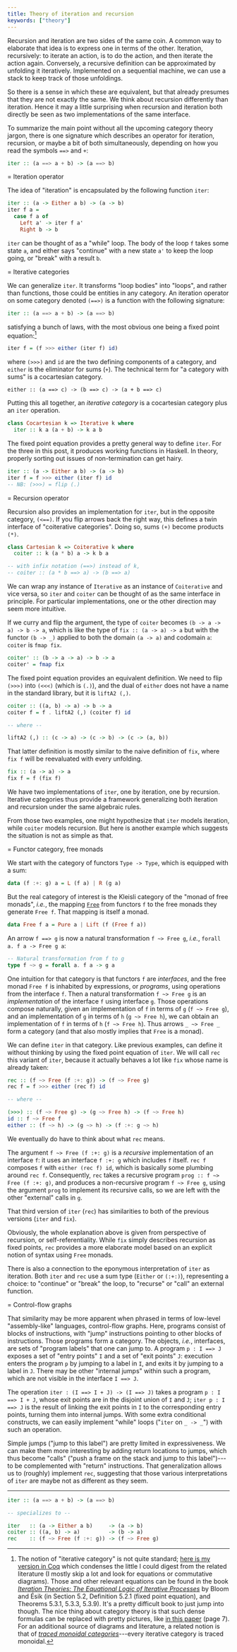 ```yaml
---
title: Theory of iteration and recursion
keywords: ["theory"]
---
```


Recursion and iteration are two sides of the same coin.
A common way to elaborate that idea is to express one in terms of the other.
Iteration, recursively: to iterate an action, is to do the action, and then
iterate the action again.
Conversely, a recursive definition can be approximated by unfolding it
iteratively. Implemented on a sequential machine, we can use a stack to keep
track of those unfoldings.

So there is a sense in which these are equivalent, but that already presumes
that they are not exactly the same. We think about recursion differently than
iteration. Hence it may a little surprising when recursion and iteration both
directly be seen as two implementations of the same interface.

To summarize the main point without all the upcoming category theory jargon,
there is one signature which describes an operator for iteration, recursion, or
maybe a bit of both simultaneously, depending on how you read the symbols `==>`
and `+`:

```haskell
iter :: (a ==> a + b) -> (a ==> b)
```

= Iteration operator

The idea of "iteration" is encapsulated by the following function `iter`:

```haskell
iter :: (a -> Either a b) -> (a -> b)
iter f a =
  case f a of
    Left a' -> iter f a'
    Right b -> b
```

`iter` can be thought of as a "while" loop.
The body of the loop `f` takes some state `a`, and either says "continue" with
a new state `a'` to keep the loop going, or "break" with a result `b`.

= Iterative categories

We can generalize `iter`. It transforms "loop bodies" into "loops", and rather
than functions, those could be entities in any category. An iteration operator
on some category denoted `(==>)` is a function with the following signature:

```haskell
iter :: (a ==> a + b) -> (a ==> b)
```

satisfying a bunch of laws, with the most obvious one being a fixed point
equation:[^laws]

```haskell
iter f = (f >>> either (iter f) id)
```

where `(>>>)` and `id` are the two defining components of a category,
and `either` is the eliminator for sums (`+`).
The technical term for "a category with sums" is a cocartesian category.

[^laws]: The notion of "iterative category" is not quite standard;
[here is my version in Coq][itree] which condenses the little I could digest
from the related literature (I mostly skip a lot and look for equations or
commutative diagrams).
Those and other relevant equations can be found in the book
[*Iteration Theories: The Equational Logic of Iterative Processes*][bloom-esik]
by Bloom and Ésik (in Section 5.2, Definition 5.2.1 (fixed point equation), and
Theorems 5.3.1, 5.3.3, 5.3.9). It's a pretty difficult book to just jump into though.
The nice thing about category theory is that such dense formulas can be
replaced with pretty pictures, like
[in this paper][metalanguage-iteration] (page 7).
For an additional source of diagrams and literature, a related notion is that of
[*traced monoidal categories*][tmc]---every iterative category is traced monoidal.

[bloom-esik]: http://citeseerx.ist.psu.edu/viewdoc/summary?doi=10.1.1.363.3634
[metalanguage-iteration]: https://arxiv.org/abs/1807.11256
[tmc]: https://en.wikipedia.org/wiki/Traced_monoidal_category
[itree]: https://github.com/DeepSpec/InteractionTrees/blob/master/theories/Basics/CategoryTheory.v#L485-L506

```
either :: (a ==> c) -> (b ==> c) -> (a + b ==> c)
```

Putting this all together, an *iterative category* is a cocartesian category
plus an `iter` operation.

```haskell
class Cocartesian k => Iterative k where
  iter :: k a (a + b) -> k a b
```

The fixed point equation provides a pretty general way to define `iter`.
For the three in this post, it produces working functions in Haskell.
In theory, properly sorting out issues of non-termination can get hairy.

```haskell
iter :: (a -> Either a b) -> (a -> b)
iter f = f >>> either (iter f) id
-- NB: (>>>) = flip (.)
```

= Recursion operator

Recursion also provides an implementation for `iter`, but in the opposite category,
`(<==)`. If you flip arrows back the right way, this defines a twin interface of
"coiterative categories". Doing so, sums `(+)` become products `(*)`.

```haskell
class Cartesian k => Coiterative k where
  coiter :: k (a * b) a -> k b a

-- with infix notation (==>) instead of k,
-- coiter :: (a * b ==> a) -> (b ==> a)
```

We can wrap any instance of `Iterative` as an instance of `Coiterative` and
vice versa, so `iter` and `coiter` can be thought of as the same interface in
principle. For particular implementations, one or the other direction may seem
more intuitive.

If we curry and flip the argument,
the type of `coiter` becomes `(b -> a -> a) -> b -> a`,
which is like the type of `fix :: (a -> a) -> a` but with
the functor `(b -> _)` applied to both the domain `(a -> a)`
and codomain `a`: `coiter` is `fmap fix`.

```haskell
coiter' :: (b -> a -> a) -> b -> a
coiter' = fmap fix
```

The fixed point equation provides an equivalent definition.
We need to flip `(>>>)` into `(<<<)` (which is `(.)`),
and the dual of `either` does not have a name in the standard
library, but it is `liftA2 (,)`.

```haskell
coiter :: ((a, b) -> a) -> b -> a
coiter f = f . liftA2 (,) (coiter f) id

-- where --

liftA2 (,) :: (c -> a) -> (c -> b) -> (c -> (a, b))
```

That latter definition is mostly similar to the naive definition
of `fix`, where `fix f` will be reevaluated with every unfolding.

```haskell
fix :: (a -> a) -> a
fix f = f (fix f)
```

We have two implementations of `iter`, one by iteration, one by recursion.
Iterative categories thus provide a framework generalizing both iteration and
recursion under the same algebraic rules.

From those two examples, one might hypothesize that `iter` models
iteration, while `coiter` models recursion. But here is another example
which suggests the situation is not as simple as that.

= Functor category, free monads

We start with the category of functors `Type -> Type`,
which is equipped with a sum:

```haskell
data (f :+: g) a = L (f a) | R (g a)
```

But the real category of interest is the Kleisli category of the "monad of free
monads", *i.e.*, the mapping [`Free`][free] from functors `f` to the free
monads they generate `Free f`. That mapping is itself a monad.

[free]: https://hackage.haskell.org/package/free-5.1.6/docs/Control-Monad-Free.html#t:Free

```haskell
data Free f a = Pure a | Lift (f (Free f a))
```

An arrow `f ==> g` is now a natural transformation `f ~> Free g`,
*i.e.*, `forall a. f a -> Free g a`:

```haskell
-- Natural transformation from f to g
type f ~> g = forall a. f a -> g a
```

One intuition for that category is that functors `f` are *interfaces*,
and the free monad `Free f` is inhabited by expressions, or *programs*, using
operations from the interface `f`.
Then a natural transformation `f ~> Free g` is an *implementation* of the
interface `f` using interface `g`. Those operations compose naturally,
given an implementation of `f` in terms of `g` (`f ~> Free g`),
and an implementation of `g` in terms of `h` (`g ~> Free h`),
we can obtain an implementation of `f` in terms of `h` (`f ~> Free h`).
Thus arrows `_ ~> Free _` form a category (and that also mostly implies that
`Free` is a monad).

We can define `iter` in that category. Like previous examples, can define it
without thinking by using the fixed point equation of `iter`.
We will call `rec` this variant of `iter`, because it actually behaves a lot
like `fix` whose name is already taken:

```haskell
rec :: (f ~> Free (f :+: g)) -> (f ~> Free g)
rec f = f >>> either (rec f) id

-- where --

(>>>) :: (f ~> Free g) -> (g ~> Free h) -> (f ~> Free h)
id :: f ~> Free f
either :: (f ~> h) -> (g ~> h) -> (f :+: g ~> h)
```

We eventually do have to think about what `rec` means.

The argument `f ~> Free (f :+: g)` is a *recursive* implementation of an
interface `f`: it uses an interface `f :+: g` which includes `f` itself.
`rec f` composes `f` with `either (rec f) id`, which is basically some
plumbing around `rec f`.
Consequently, `rec` takes a recursive program `prog :: f ~> Free (f :+: g)`, and
produces a non-recursive program `f ~> Free g`, using the argument `prog` to
implement its recursive calls, so we are left with the other "external" calls
in `g`.

That third version of `iter` (`rec`) has similarities to both of the previous versions
(`iter` and `fix`).

Obviously, the whole explanation above is given from perspective of
recursion, or self-referentiality. While `fix` simply describes recursion
as fixed points, `rec` provides a more elaborate model
based on an explicit notion of syntax using `Free` monads.

There is also a connection to the eponymous interpretation of `iter` as
iteration. Both `iter` and `rec` use a sum type (`Either` or `(:+:)`), representing
a choice: to "continue" or "break" the loop, to "recurse" or "call" an external
function.

= Control-flow graphs

That similarity may be more apparent when phrased in terms of low-level
"assembly-like" languages, control-flow graphs.
Here, programs consist of blocks of instructions, with "jump" instructions pointing
to other blocks of instructions. Those programs form a category.
The objects, *i.e.*, interfaces, are sets of "program labels" that one can jump to.
A program `p : I ==> J` exposes a set of "entry points" `I` and a set of "exit
points" `J`: execution enters the program `p` by jumping to a label in `I`, and
exits it by jumping to a label in `J`. There may be other "internal jumps"
within such a program, which are not visible in the interface `I ==> J`.

The operation `iter : (I ==> I + J) -> (I ==> J)` takes a program
`p : I ==> I + J`, whose exit points are in the disjoint union of `I` and `J`;
`iter p : I ==> J` is the result of linking the exit points in `I` to the
corresponding entry points, turning them into internal jumps. With some extra
conditional constructs, we can easily implement "while" loops
("`iter` on `_ -> _`") with such an operation.

Simple jumps ("jump to this label") are pretty limited in expressiveness.
We can make them more interesting by adding return locations to jumps, which
thus become "calls" ("push a frame on the stack and jump to this label")---to
be complemented with "return" instructions.
That generalization allows us to (roughly) implement `rec`,
suggesting that those various interpretations of `iter` are maybe not as
different as they seem.

---

```haskell
iter :: (a ==> a + b) -> (a ==> b)

-- specializes to --

iter   :: (a -> Either a b)     -> (a -> b)
coiter :: ((a, b) -> a)         -> (b -> a)
rec    :: (f ~> Free (f :+: g)) -> (f ~> Free g)
```
